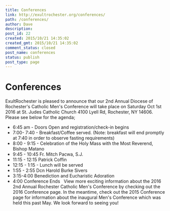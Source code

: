 ```yaml
---
title: Conferences
link: http://exultrochester.org/conferences/
path: /conferences/
author: Dave
description:
post_id: 22
created: 2015/10/21 14:35:02
created_gmt: 2015/10/21 14:35:02
comment_status: closed
post_name: conferences
status: publish
post_type: page
---
```


# Conferences

ExultRochester is pleased to announce that our 2nd Annual Diocese of Rochester's Catholic Men's Conference will take place on Saturday Oct 1st 2016 at St. Judes Catholic Church 4100 Lyell Rd, Rochester, NY 14606. Please see below for the agenda;  

  * 6:45 am - Doors Open and registration/check-in begins
  * 7:00- 7:40 - Breakfast/Coffee served. (Note: breakfast will end promptly at 7:40 in order to observe fasting requirements)
  * 8:00 - 9:15 - Celebration of the Holy Mass with the Most Reverend, Bishop Matano
  * 9:45 - 10:45 Fr. Mitch Pacwa, S.J.
  * 11:15 - 12:15 Patrick Coffin
  * 12:15 - 1:15 - Lunch will be served
  * 1:55 - 2:55 Dcn Harold Burke Sivers
  * 3:15-4:00 Benediction and Eucharistic Adoration
  * 4:00 Conference Ends
  View more exciting information about the 2016 2nd Annual Rochester Catholic Men's Conference by checking out the 2016 Conference page. In the meantime, check out the 2015 Conference page for information about the inaugural Men's Conference which was held this past May. We look forward to seeing you!
